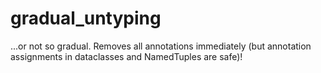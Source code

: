 # gradual_untyping

...or not so gradual. Removes all annotations immediately (but annotation assignments in dataclasses and NamedTuples are safe)!
